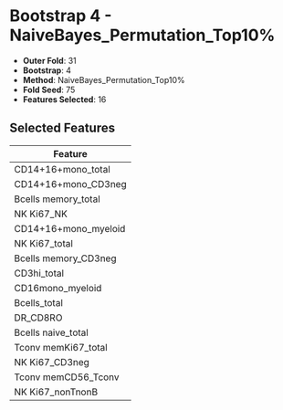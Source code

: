 # Bootstrap 4 - NaiveBayes_Permutation_Top10%

- **Outer Fold**: 31
- **Bootstrap**: 4
- **Method**: NaiveBayes_Permutation_Top10%
- **Fold Seed**: 75
- **Features Selected**: 16

## Selected Features

| Feature |
|---------|
| CD14+16+mono_total |
| CD14+16+mono_CD3neg |
| Bcells memory_total |
| NK Ki67_NK |
| CD14+16+mono_myeloid |
| NK Ki67_total |
| Bcells memory_CD3neg |
| CD3hi_total |
| CD16mono_myeloid |
| Bcells_total |
| DR_CD8RO |
| Bcells naive_total |
| Tconv memKi67_total |
| NK Ki67_CD3neg |
| Tconv memCD56_Tconv |
| NK Ki67_nonTnonB |
